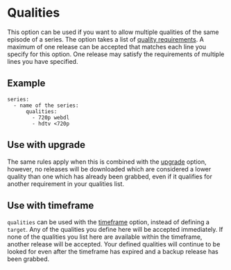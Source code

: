 # Qualities

This option can be used if you want to allow multiple qualities of the same episode of a series. The option takes a list of [quality requirements](/Qualities#Requirements). A maximum of one release can be accepted that matches each line you specify for this option. One release may satisfy the requirements of multiple lines you have specified.

## Example

```
series:
  - name of the series:
      qualities:
        - 720p webdl
        - hdtv <720p
```

## Use with upgrade

The same rules apply when this is combined with the [upgrade](/Plugins/series/upgrade) option, however, no releases will be downloaded which are considered a lower quality than one which has already been grabbed, even if it qualifies for another requirement in your qualities list.

## Use with timeframe

`qualities` can be used with the [timeframe](/Plugins/series/timeframe) option, instead of defining a `target`. Any of the qualities you define here will be accepted immediately. If none of the qualities you list here are available within the timeframe, another release will be accepted. Your defined qualities will continue to be looked for even after the timeframe has expired and a backup release has been grabbed.
